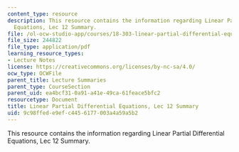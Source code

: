 ```yaml
---
content_type: resource
description: This resource contains the information regarding Linear Partial Differential
  Equations, Lec 12 Summary.
file: /ol-ocw-studio-app/courses/18-303-linear-partial-differential-equations-analysis-and-numerics-fall-2014/9c98ffede9efc4456177003a4a59a5b2_MIT18_303F14_Lecture12.pdf
file_size: 244822
file_type: application/pdf
learning_resource_types:
- Lecture Notes
license: https://creativecommons.org/licenses/by-nc-sa/4.0/
ocw_type: OCWFile
parent_title: Lecture Summaries
parent_type: CourseSection
parent_uid: ea4bcf31-0a91-a41e-49ca-61feace5bfc2
resourcetype: Document
title: Linear Partial Differential Equations, Lec 12 Summary
uid: 9c98ffed-e9ef-c445-6177-003a4a59a5b2
---
```

This resource contains the information regarding Linear Partial Differential Equations, Lec 12 Summary.